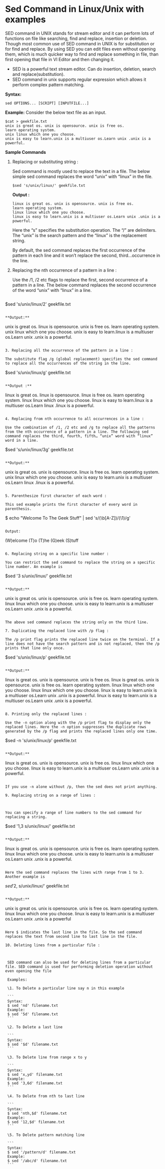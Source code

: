 # Sed Command in Linux/Unix with examples

SED command in UNIX stands for stream editor and it can perform lots of functions on file like searching, find and replace, insertion or deletion. Though most common use of SED command in UNIX is for substitution or for find and replace. By using SED you can edit files even without opening them, which is much quicker way to find and replace something in file, than first opening that file in VI Editor and then changing it.

- SED is a powerful text stream editor. Can do insertion, deletion, search and replace(substitution).
- SED command in unix supports regular expression which allows it perform complex pattern matching.

**Syntax:**

```
sed OPTIONS... [SCRIPT] [INPUTFILE...] 
```

**Example:**
Consider the below text file as an input.

```
$cat > geekfile.txt
unix is great os. unix is opensource. unix is free os.
learn operating system.
unix linux which one you choose.
unix is easy to learn.unix is a multiuser os.Learn unix .unix is a powerful.
```

**Sample Commands**

1. Replacing or substituting string :

   Sed command is mostly used to replace the text in a file. The below simple sed command replaces the word “unix” with “linux” in the file.

   ```
   $sed 's/unix/linux/' geekfile.txt
   ```

   **Output :**

   ```
   linux is great os. unix is opensource. unix is free os.
   learn operating system.
   linux linux which one you choose.
   linux is easy to learn.unix is a multiuser os.Learn unix .unix is a powerful.
   ```

   Here the “s” specifies the substitution operation. The “/” are delimiters. The “unix” is the search pattern and the “linux” is the replacement string.

   By default, the sed command replaces the first occurrence of the pattern in each line and it won’t replace the second, third…occurrence in the line.

2. Replacing the nth occurrence of a pattern in a line :

   Use the /1, /2 etc flags to replace the first, second occurrence of a pattern in a line. The below command replaces the second occurrence of the word “unix” with “linux” in a line.

   ```
$sed 's/unix/linux/2' geekfile.txt
   ```
   
   **Output:**

   ```
unix is great os. linux is opensource. unix is free os.
   learn operating system.
   unix linux which one you choose.
   unix is easy to learn.linux is a multiuser os.Learn unix .unix is a powerful.
   ```
   
3. Replacing all the occurrence of the pattern in a line : 

   The substitute flag /g (global replacement) specifies the sed command to replace all the occurrences of the string in the line.

   ```
   $sed 's/unix/linux/g' geekfile.txt
   ```

   **Output :**

   ```
   linux is great os. linux is opensource. linux is free os.
   learn operating system.
   linux linux which one you choose.
   linux is easy to learn.linux is a multiuser os.Learn linux .linux is a powerful.
   ```

4. Replacing from nth occurrence to all occurrences in a line : 

   Use the combination of /1, /2 etc and /g to replace all the patterns from the nth occurrence of a pattern in a line. The following sed command replaces the third, fourth, fifth… “unix” word with “linux” word in a line.

   ```
   $sed 's/unix/linux/3g' geekfile.txt
   ```

   **Output:**

   ```
   unix is great os. unix is opensource. linux is free os.
   learn operating system.
   unix linux which one you choose.
   unix is easy to learn.unix is a multiuser os.Learn linux .linux is a powerful.
   ```

5. Parenthesize first character of each word : 

   This sed example prints the first character of every word in parenthesis.

   ```
   $ echo "Welcome To The Geek Stuff" | sed 's/\(\b[A-Z]\)/\(\1\)/g'
   ```

   Output:

   ```
   (W)elcome (T)o (T)he (G)eek (S)tuff
   ```

6. Replacing string on a specific line number : 

   You can restrict the sed command to replace the string on a specific line number. An example is

   ```
   $sed '3 s/unix/linux/' geekfile.txt
   ```

   **Output:**

   ```
   unix is great os. unix is opensource. unix is free os.
   learn operating system.
   linux linux which one you choose.
   unix is easy to learn.unix is a multiuser os.Learn unix .unix is a powerful.
   ```

   The above sed command replaces the string only on the third line.

7. Duplicating the replaced line with /p flag : 

   The /p print flag prints the replaced line twice on the terminal. If a line does not have the search pattern and is not replaced, then the /p prints that line only once.

   ```
   $sed 's/unix/linux/p' geekfile.txt
   ```

   **Output:**

   ```
   linux is great os. unix is opensource. unix is free os.
   linux is great os. unix is opensource. unix is free os.
   learn operating system.
   linux linux which one you choose.
   linux linux which one you choose.
   linux is easy to learn.unix is a multiuser os.Learn unix .unix is a powerful.
   linux is easy to learn.unix is a multiuser os.Learn unix .unix is a powerful.
   ```

8. Printing only the replaced lines : 

   Use the -n option along with the /p print flag to display only the replaced lines. Here the -n option suppresses the duplicate rows generated by the /p flag and prints the replaced lines only one time.

   ```
   $sed -n 's/unix/linux/p' geekfile.txt
   ```

   **Output:**

   ```
   linux is great os. unix is opensource. unix is free os.
   linux linux which one you choose.
   linux is easy to learn.unix is a multiuser os.Learn unix .unix is a powerful.
   ```

   If you use -n alone without /p, then the sed does not print anything.

9. Replacing string on a range of lines :

    

   You can specify a range of line numbers to the sed command for replacing a string.

   ```
   $sed '1,3 s/unix/linux/' geekfile.txt
   ```

   **Output:**

   ```
   linux is great os. unix is opensource. unix is free os.
   learn operating system.
   linux linux which one you choose.
   unix is easy to learn.unix is a multiuser os.Learn unix .unix is a powerful.
   ```

   Here the sed command replaces the lines with range from 1 to 3. Another example is

   ```
   $sed '2,$ s/unix/linux/' geekfile.txt
   ```

   **Output:**

   ```
   unix is great os. unix is opensource. unix is free os.
   learn operating system.
   linux linux which one you choose.
   linux is easy to learn.unix is a multiuser os.Learn unix .unix is a powerful
   ```

   Here $ indicates the last line in the file. So the sed command replaces the text from second line to last line in the file.

10. Deleting lines from a particular file :

     

    SED command can also be used for deleting lines from a particular file. SED command is used for performing deletion operation without even opening the file

    Examples:

    \1. To Delete a particular line say n in this example

    ```
    Syntax:
    $ sed 'nd' filename.txt
    Example:
    $ sed '5d' filename.txt
    ```

    \2. To Delete a last line

    ```
    Syntax:
    $ sed '$d' filename.txt
    ```

    \3. To Delete line from range x to y

    ```
    Syntax:
    $ sed 'x,yd' filename.txt
    Example:
    $ sed '3,6d' filename.txt
    ```

    \4. To Delete from nth to last line

    ```
    Syntax:
    $ sed 'nth,$d' filename.txt
    Example:
    $ sed '12,$d' filename.txt
    ```

    \5. To Delete pattern matching line

    ```
    Syntax:
    $ sed '/pattern/d' filename.txt
    Example:
    $ sed '/abc/d' filename.txt
    ```